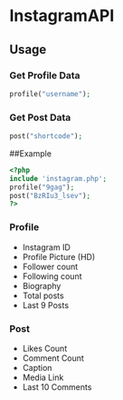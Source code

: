# InstagramAPI
## Usage

### Get Profile Data
```php
profile("username");
```
### Get Post Data
```php
post("shortcode");
```
##Example
```php
<?php
include 'instagram.php';
profile("9gag");
post("BzRIu3_lsev");
?>
```

### Profile
+ Instagram ID
+ Profile Picture (HD)
+ Follower count
+ Following count
+ Biography
+ Total posts
+ Last 9 Posts
### Post
+ Likes Count
+ Comment Count
+ Caption
+ Media Link
+ Last 10 Comments
